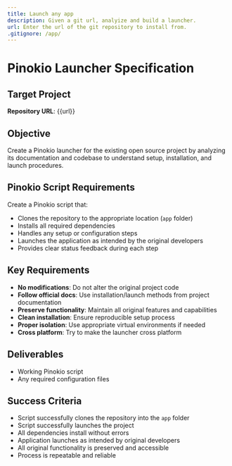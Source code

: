 ```yaml
---
title: Launch any app
description: Given a git url, analyize and build a launcher.
url: Enter the url of the git repository to install from.
.gitignore: /app/
---
```


# Pinokio Launcher Specification

## Target Project
**Repository URL**: {{url}}

## Objective
Create a Pinokio launcher for the existing open source project by analyzing its documentation and codebase to understand setup, installation, and launch procedures.

## Pinokio Script Requirements
Create a Pinokio script that:
- Clones the repository to the appropriate location (`app` folder)
- Installs all required dependencies
- Handles any setup or configuration steps
- Launches the application as intended by the original developers
- Provides clear status feedback during each step

## Key Requirements
- **No modifications**: Do not alter the original project code
- **Follow official docs**: Use installation/launch methods from project documentation
- **Preserve functionality**: Maintain all original features and capabilities
- **Clean installation**: Ensure reproducible setup process
- **Proper isolation**: Use appropriate virtual environments if needed
- **Cross platform**: Try to make the launcher cross platform

## Deliverables
- Working Pinokio script
- Any required configuration files

## Success Criteria
- Script successfully clones the repository into the `app` folder
- Script successfully launches the project
- All dependencies install without errors
- Application launches as intended by original developers
- All original functionality is preserved and accessible
- Process is repeatable and reliable

